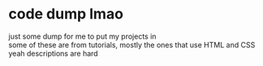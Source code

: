 # code dump lmao
just some dump for me to put my projects in <br>
some of these are from tutorials, mostly the ones that use HTML and CSS <br>
yeah descriptions are hard
